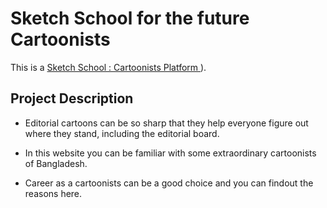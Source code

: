 # Sketch School for the future Cartoonists 

 This is a [Sketch School : Cartoonists Platform
](https://frosty-mcclintock-462ece.netlify.app/home)).


## Project Description

*  Editorial cartoons can be so sharp that they help everyone figure out where they stand, including the editorial board.

* In this website you can be familiar with some extraordinary cartoonists of Bangladesh.

* Career as a cartoonists can be a good choice and you can findout the reasons here.

